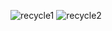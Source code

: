 ![recycle1](https://github.com/mondalsudipta/LeetCode-Practice-Solutions/assets/69045975/d4cfa58a-7338-4ffa-9306-25d64e0c0f8f)
![recycle2](https://github.com/mondalsudipta/LeetCode-Practice-Solutions/assets/69045975/83b554a8-3b31-47f5-8da9-28a98cacca79)
